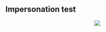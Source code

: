 ## Impersonation test

<p align="center">
  <img src="https://github.com/edoardottt/offensive-onos-apps/blob/main/tests/impersonation/Impersonation_CAP_attack.png"><br>
</p>
